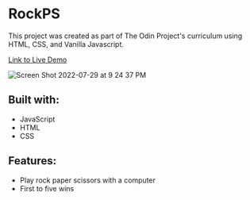 # RockPS

This project was created as part of The Odin Project's curriculum using HTML, CSS, and Vanilla Javascript.

[Link to Live Demo]

![Screen Shot 2022-07-29 at 9 24 37 PM](https://user-images.githubusercontent.com/81591593/181864990-54a2ed32-8391-4185-81d2-df96241f8353.png)


[Link to Live Demo]: https://andychen3.github.io/RockPS/

Built with:
-----------------
* JavaScript
* HTML
* CSS

Features:
-----------------
* Play rock paper scissors with a computer 
* First to five wins
